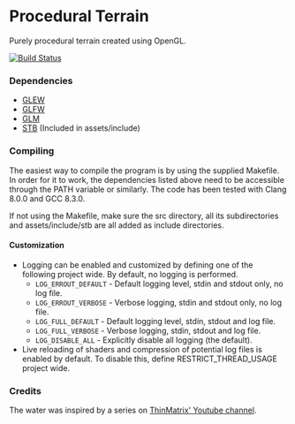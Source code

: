# Procedural Terrain  
Purely procedural terrain created using OpenGL.

[![Build Status](https://gitlab.com/vilhelmengstrom/procedural-terrain/badges/master/build.svg)](https://gitlab.com/vilhelmengstrom/procedural-terrain/commits/master)

### Dependencies
- [GLEW](https://glew.sourceforge.net)
- [GLFW](https://www.glfw.org)
- [GLM](https://glm.g-tru.net)
- [STB](https://github.com/nothings/stb) (Included in assets/include)

### Compiling
The easiest way to compile the program is by using the supplied Makefile. In order for it to work, the dependencies listed above need to be accessible through the PATH variable or similarly. The code has been tested with Clang 8.0.0 and GCC 8.3.0.

If not using the Makefile, make sure the src directory, all its subdirectories and assets/include/stb are all added as include directories.

#### Customization
- Logging can be enabled and customized by defining one of the following project wide. By default, no logging is performed.
    - `LOG_ERROUT_DEFAULT` - Default logging level, stdin and stdout only, no log file.
    - `LOG_ERROUT_VERBOSE` - Verbose logging, stdin and stdout only, no log file.
    - `LOG_FULL_DEFAULT` - Default logging level, stdin, stdout and log file.
    - `LOG_FULL_VERBOSE` - Verbose logging, stdin, stdout and log file.  
    - `LOG_DISABLE_ALL` - Explicitly disable all logging (the default).
- Live reloading of shaders and compression of potential log files is enabled by default. To disable this, define RESTRICT\_THREAD\_USAGE project wide.

### Credits
The water was inspired by a series on [ThinMatrix' Youtube channel](https://www.youtube.com/user/ThinMatrix).

